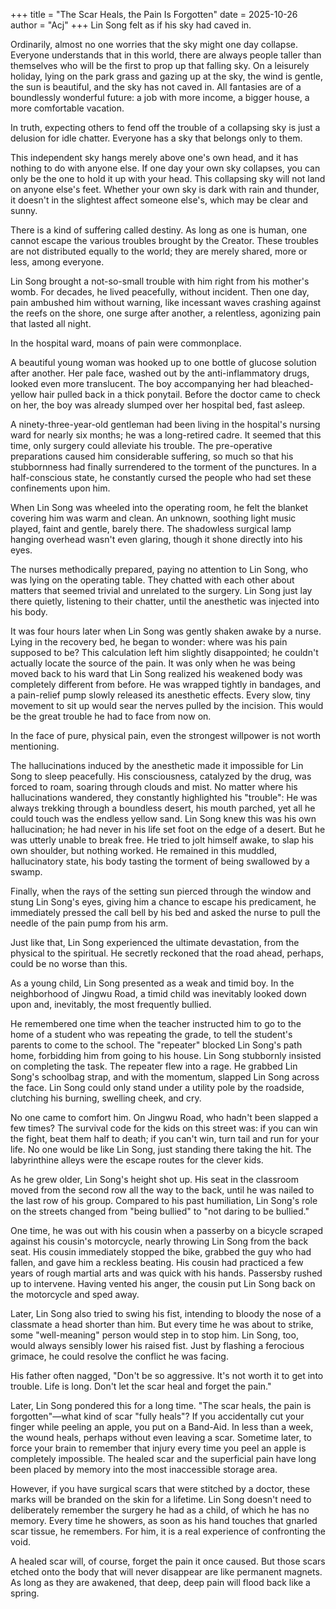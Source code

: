 +++
title = "The Scar Heals, the Pain Is Forgotten"
date = 2025-10-26
author = "Acj"
+++
Lin Song felt as if his sky had caved in.

Ordinarily, almost no one worries that the sky might one day collapse. Everyone understands that in this world, there are always people taller than themselves who will be the first to prop up that falling sky. On a leisurely holiday, lying on the park grass and gazing up at the sky, the wind is gentle, the sun is beautiful, and the sky has not caved in. All fantasies are of a boundlessly wonderful future: a job with more income, a bigger house, a more comfortable vacation.

In truth, expecting others to fend off the trouble of a collapsing sky is just a delusion for idle chatter. Everyone has a sky that belongs only to them.

This independent sky hangs merely above one's own head, and it has nothing to do with anyone else. If one day your own sky collapses, you can only be the one to hold it up with your head. This collapsing sky will not land on anyone else's feet. Whether your own sky is dark with rain and thunder, it doesn't in the slightest affect someone else's, which may be clear and sunny.

There is a kind of suffering called destiny. As long as one is human, one cannot escape the various troubles brought by the Creator. These troubles are not distributed equally to the world; they are merely shared, more or less, among everyone.

Lin Song brought a not-so-small trouble with him right from his mother's womb. For decades, he lived peacefully, without incident. Then one day, pain ambushed him without warning, like incessant waves crashing against the reefs on the shore, one surge after another, a relentless, agonizing pain that lasted all night.

In the hospital ward, moans of pain were commonplace.

A beautiful young woman was hooked up to one bottle of glucose solution after another. Her pale face, washed out by the anti-inflammatory drugs, looked even more translucent. The boy accompanying her had bleached-yellow hair pulled back in a thick ponytail. Before the doctor came to check on her, the boy was already slumped over her hospital bed, fast asleep.

A ninety-three-year-old gentleman had been living in the hospital's nursing ward for nearly six months; he was a long-retired cadre. It seemed that this time, only surgery could alleviate his trouble. The pre-operative preparations caused him considerable suffering, so much so that his stubbornness had finally surrendered to the torment of the punctures. In a half-conscious state, he constantly cursed the people who had set these confinements upon him.

When Lin Song was wheeled into the operating room, he felt the blanket covering him was warm and clean. An unknown, soothing light music played, faint and gentle, barely there. The shadowless surgical lamp hanging overhead wasn't even glaring, though it shone directly into his eyes.

The nurses methodically prepared, paying no attention to Lin Song, who was lying on the operating table. They chatted with each other about matters that seemed trivial and unrelated to the surgery. Lin Song just lay there quietly, listening to their chatter, until the anesthetic was injected into his body.

It was four hours later when Lin Song was gently shaken awake by a nurse. Lying in the recovery bed, he began to wonder: where was his pain supposed to be? This calculation left him slightly disappointed; he couldn't actually locate the source of the pain. It was only when he was being moved back to his ward that Lin Song realized his weakened body was completely different from before. He was wrapped tightly in bandages, and a pain-relief pump slowly released its anesthetic effects. Every slow, tiny movement to sit up would sear the nerves pulled by the incision. This would be the great trouble he had to face from now on.

In the face of pure, physical pain, even the strongest willpower is not worth mentioning.

The hallucinations induced by the anesthetic made it impossible for Lin Song to sleep peacefully. His consciousness, catalyzed by the drug, was forced to roam, soaring through clouds and mist. No matter where his hallucinations wandered, they constantly highlighted his "trouble": He was always trekking through a boundless desert, his mouth parched, yet all he could touch was the endless yellow sand. Lin Song knew this was his own hallucination; he had never in his life set foot on the edge of a desert. But he was utterly unable to break free. He tried to jolt himself awake, to slap his own shoulder, but nothing worked. He remained in this muddled, hallucinatory state, his body tasting the torment of being swallowed by a swamp.

Finally, when the rays of the setting sun pierced through the window and stung Lin Song's eyes, giving him a chance to escape his predicament, he immediately pressed the call bell by his bed and asked the nurse to pull the needle of the pain pump from his arm.

Just like that, Lin Song experienced the ultimate devastation, from the physical to the spiritual. He secretly reckoned that the road ahead, perhaps, could be no worse than this.

As a young child, Lin Song presented as a weak and timid boy. In the neighborhood of Jingwu Road, a timid child was inevitably looked down upon and, inevitably, the most frequently bullied.

He remembered one time when the teacher instructed him to go to the home of a student who was repeating the grade, to tell the student's parents to come to the school. The "repeater" blocked Lin Song's path home, forbidding him from going to his house. Lin Song stubbornly insisted on completing the task. The repeater flew into a rage. He grabbed Lin Song's schoolbag strap, and with the momentum, slapped Lin Song across the face. Lin Song could only stand under a utility pole by the roadside, clutching his burning, swelling cheek, and cry.

No one came to comfort him. On Jingwu Road, who hadn't been slapped a few times? The survival code for the kids on this street was: if you can win the fight, beat them half to death; if you can't win, turn tail and run for your life. No one would be like Lin Song, just standing there taking the hit. The labyrinthine alleys were the escape routes for the clever kids.

As he grew older, Lin Song's height shot up. His seat in the classroom moved from the second row all the way to the back, until he was nailed to the last row of his group. Compared to his past humiliation, Lin Song's role on the streets changed from "being bullied" to "not daring to be bullied."

One time, he was out with his cousin when a passerby on a bicycle scraped against his cousin's motorcycle, nearly throwing Lin Song from the back seat. His cousin immediately stopped the bike, grabbed the guy who had fallen, and gave him a reckless beating. His cousin had practiced a few years of rough martial arts and was quick with his hands. Passersby rushed up to intervene. Having vented his anger, the cousin put Lin Song back on the motorcycle and sped away.

Later, Lin Song also tried to swing his fist, intending to bloody the nose of a classmate a head shorter than him. But every time he was about to strike, some "well-meaning" person would step in to stop him. Lin Song, too, would always sensibly lower his raised fist. Just by flashing a ferocious grimace, he could resolve the conflict he was facing.

His father often nagged, "Don't be so aggressive. It's not worth it to get into trouble. Life is long. Don't let the scar heal and forget the pain."

Later, Lin Song pondered this for a long time. "The scar heals, the pain is forgotten"—what kind of scar "fully heals"? If you accidentally cut your finger while peeling an apple, you put on a Band-Aid. In less than a week, the wound heals, perhaps without even leaving a scar. Sometime later, to force your brain to remember that injury every time you peel an apple is completely impossible. The healed scar and the superficial pain have long been placed by memory into the most inaccessible storage area.

However, if you have surgical scars that were stitched by a doctor, these marks will be branded on the skin for a lifetime. Lin Song doesn't need to deliberately remember the surgery he had as a child, of which he has no memory. Every time he showers, as soon as his hand touches that gnarled scar tissue, he remembers. For him, it is a real experience of confronting the void.

A healed scar will, of course, forget the pain it once caused. But those scars etched onto the body that will never disappear are like permanent magnets. As long as they are awakened, that deep, deep pain will flood back like a spring.
